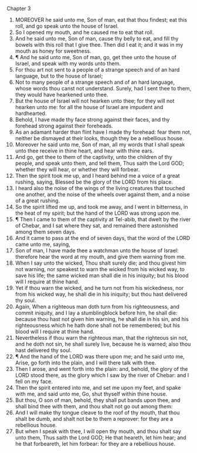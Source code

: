 

Chapter 3

1. MOREOVER he said unto me, Son of man, eat that thou findest; eat this roll, and go speak unto the house of Israel.
2. So I opened my mouth, and he caused me to eat that roll.
3. And he said unto me, Son of man, cause thy belly to eat, and fill thy bowels with this roll that I give thee.  Then did I eat it; and it was in my mouth as honey for sweetness.
4. ¶ And he said unto me, Son of man, go, get thee unto the house of Israel, and speak with my words unto them.
5. For thou art not sent to a people of a strange speech and of an hard language, but to the house of Israel;
6. Not to many people of a strange speech and of an hard language, whose words thou canst not understand.  Surely, had I sent thee to them, they would have hearkened unto thee.
7. But the house of Israel will not hearken unto thee; for they will not hearken unto me: for all the house of Israel are impudent and hardhearted.
8. Behold, I have made thy face strong against their faces, and thy forehead strong against their foreheads.
9. As an adamant harder than flint have I made thy forehead: fear them not, neither be dismayed at their looks, though they be a rebellious house.
10. Moreover he said unto me, Son of man, all my words that I shall speak unto thee receive in thine heart, and hear with thine ears.
11. And go, get thee to them of the captivity, unto the children of thy people, and speak unto them, and tell them, Thus saith the Lord GOD; whether they will hear, or whether they will forbear.
12. Then the spirit took me up, and I heard behind me a voice of a great rushing, saying, Blessed be the glory of the LORD from his place.
13. I heard also the noise of the wings of the living creatures that touched one another, and the noise of the wheels over against them, and a noise of a great rushing.
14. So the spirit lifted me up, and took me away, and I went in bitterness, in the heat of my spirit; but the hand of the LORD was strong upon me.
15. ¶ Then I came to them of the captivity at Tel-abib, that dwelt by the river of Chebar, and I sat where they sat, and remained there astonished among them seven days.
16. And it came to pass at the end of seven days, that the word of the LORD came unto me, saying,
17. Son of man, I have made thee a watchman unto the house of Israel: therefore hear the word at my mouth, and give them warning from me.
18. When I say unto the wicked, Thou shalt surely die; and thou givest him not warning, nor speakest to warn the wicked from his wicked way, to save his life; the same wicked man shall die in his iniquity; but his blood will I require at thine hand.
19. Yet if thou warn the wicked, and he turn not from his wickedness, nor from his wicked way, he shall die in his iniquity; but thou hast delivered thy soul.
20. Again, When a righteous man doth turn from his righteousness, and commit iniquity, and I lay a stumblingblock before him, he shall die: because thou hast not given him warning, he shall die in his sin, and his righteousness which he hath done shall not be remembered; but his blood will I require at thine hand.
21. Nevertheless if thou warn the righteous man, that the righteous sin not, and he doth not sin, he shall surely live, because he is warned; also thou hast delivered thy soul.
22. ¶ And the hand of the LORD was there upon me; and he said unto me, Arise, go forth into the plain, and I will there talk with thee.
23. Then I arose, and went forth into the plain: and, behold, the glory of the LORD stood there, as the glory which I saw by the river of Chebar: and I fell on my face.
24. Then the spirit entered into me, and set me upon my feet, and spake with me, and said unto me, Go, shut thyself within thine house.
25. But thou, O son of man, behold, they shall put bands upon thee, and shall bind thee with them, and thou shalt not go out among them:
26. And I will make thy tongue cleave to the roof of thy mouth, that thou shalt be dumb, and shalt not be to them a reprover: for they are a rebellious house.
27. But when I speak with thee, I will open thy mouth, and thou shalt say unto them, Thus saith the Lord GOD; He that heareth, let him hear; and he that forbeareth, let him forbear: for they are a rebellious house.
